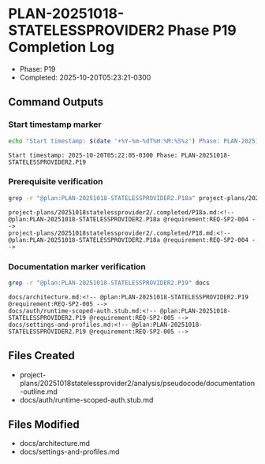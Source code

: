 <!-- @plan:PLAN-20251018-STATELESSPROVIDER2.P19 @requirement:REQ-SP2-005 -->
# PLAN-20251018-STATELESSPROVIDER2 Phase P19 Completion Log

- Phase: P19
- Completed: 2025-10-20T05:23:21-0300

## Command Outputs

### Start timestamp marker

```bash
echo "Start timestamp: $(date '+%Y-%m-%dT%H:%M:%S%z') Phase: PLAN-20251018-STATELESSPROVIDER2.P19"
```

```
Start timestamp: 2025-10-20T05:22:05-0300 Phase: PLAN-20251018-STATELESSPROVIDER2.P19
```

### Prerequisite verification

```bash
grep -r "@plan:PLAN-20251018-STATELESSPROVIDER2.P18a" project-plans/20251018statelessprovider2/.completed
```

```
project-plans/20251018statelessprovider2/.completed/P18a.md:<!-- @plan:PLAN-20251018-STATELESSPROVIDER2.P18a @requirement:REQ-SP2-004 -->
project-plans/20251018statelessprovider2/.completed/P18.md:<!-- @plan:PLAN-20251018-STATELESSPROVIDER2.P18a @requirement:REQ-SP2-004 -->
```

### Documentation marker verification

```bash
grep -r "@plan:PLAN-20251018-STATELESSPROVIDER2.P19" docs
```

```
docs/architecture.md:<!-- @plan:PLAN-20251018-STATELESSPROVIDER2.P19 @requirement:REQ-SP2-005 -->
docs/auth/runtime-scoped-auth.stub.md:<!-- @plan:PLAN-20251018-STATELESSPROVIDER2.P19 @requirement:REQ-SP2-005 -->
docs/settings-and-profiles.md:<!-- @plan:PLAN-20251018-STATELESSPROVIDER2.P19 @requirement:REQ-SP2-005 -->
```

## Files Created

- project-plans/20251018statelessprovider2/analysis/pseudocode/documentation-outline.md
- docs/auth/runtime-scoped-auth.stub.md

## Files Modified

- docs/architecture.md
- docs/settings-and-profiles.md
